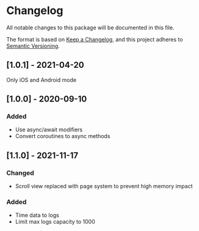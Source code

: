 # Changelog
All notable changes to this package will be documented in this file.

The format is based on [Keep a Changelog](https://keepachangelog.com/en/1.0.0/),
and this project adheres to [Semantic Versioning](https://semver.org/spec/v2.0.0.html).

## [1.0.1] - 2021-04-20
Only iOS and Android mode

## [1.0.0] - 2020-09-10
### Added
- Use async/await modifiers
- Convert coroutines to async methods

## [1.1.0] - 2021-11-17
### Changed
- Scroll view replaced with page system to prevent high memory impact

### Added
- Time data to logs
- Limit max logs capacity to 1000